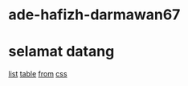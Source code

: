 # ade-hafizh-darmawan67
<!DOCTYPE html>
<html lang="en">
    <head>
       <title>tugas pertemuan ke 6</title>
    </head>
    <body>
        <h1>selamat datang</h1>
        <p>
          <a href="tugas 1.html" >list</a>
          <a href="tugas 2.html" >table</a>
          <a href="tugas 3.html" >from</a>
          <a href="tugas 4.html" >css</a>
        </p>
    </body>
</html>
